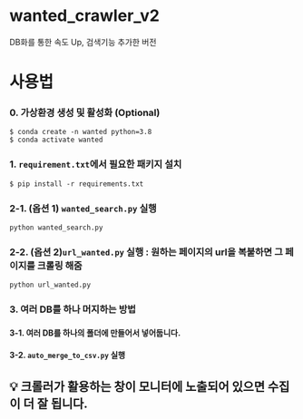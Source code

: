 # wanted_crawler_v2
DB화를 통한 속도 Up, 검색기능 추가한 버전

# 사용법
### 0. 가상환경 생성 및 활성화 (Optional)
```
$ conda create -n wanted python=3.8
$ conda activate wanted
```
### 1. `requirement.txt`에서 필요한 패키지 설치
```
$ pip install -r requirements.txt
```
### 2-1. (옵션 1) `wanted_search.py` 실행
```
python wanted_search.py
```
### 2-2. (옵션 2)`url_wanted.py` 실행 : 원하는 페이지의 url을 복붙하면 그 페이지를 크롤링 해줌
```
python url_wanted.py
```
### 3. 여러 DB를 하나 머지하는 방법
#### 3-1. 여러 DB를 하나의 폴더에 만들어서 넣어둡니다. 
#### 3-2. `auto_merge_to_csv.py` 실행


## 💡 크롤러가 활용하는 창이 모니터에 노출되어 있으면 수집이 더 잘 됩니다.
